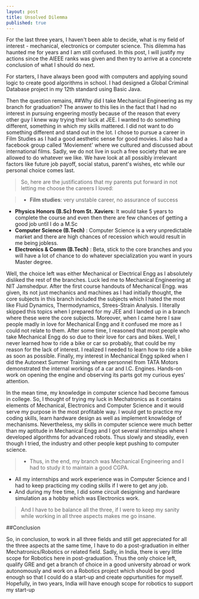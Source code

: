 ```yaml
---
layout: post
title: Unsolved Dilemma
published: true
---
```


For the last three years, I haven't been able to decide, what is my field of interest - mechanical, electronics or computer science. 
This dilemma has haunted me for years and I am still confused. In this post, I will justify my actions since the AIEEE ranks was given and then try to arrive at a concrete conclusion of what I should do next.

For starters, I have always been good with computers and applying sound logic to create good algorithms in school. I had designed a Global Criminal Database project in my 12th standard using Basic Java. 

Then the question remains, 
##Why did I take Mechanical Engineering as my branch for graduation?
The answer to this lies in the fact that I had no interest in pursuing engeering mostly because of the reason that every other guy I knew way trying their luck at JEE. I wanted to do something different, something in which my skills mattered. I did not want to do something different and stand out in the lot. I chose to pursue a career in Film Studies as I had a good aesthetic sense for good movies. I also had a facebook group called 'Moviement' where we cultured and discussed about international films. Sadly, we do not live in such a free society that we are allowed to do whatever we like. We have look at all possibly irrelevant factors like future job payoff, social status, parent's wishes, etc while our personal choice comes last. 

>So, here are the justifications that my parents put forward in not letting me choose the careers I loved:

>- **Film studies**: very unstable career, no assurance of success
- **Physics Honors (B.Sc) from St. Xaviers**: It would take 5 years to complete the course and even then there are few chances of getting a good job until I do a M.Sc
- **Computer Science (B.Tech)** : Computer Science is a very unpredictable market and there are high chances of recession which would result in me being jobless.
- **Electronics & Comm (B.Tech)** : Beta, stick to the core branches and you will have a lot of chance to do whatever specialization you want in yours Master degree.

Well, the choice left was either Mechanical or Electrical Engg as I absolutely disliked the rest of the branches. Luck led me to Mechanical Engineering at NIT Jamshedpur. After the first course handouts of Mechanical Engg. was given, its not just mechanics and machines as I had initially thought, the core subjects in this branch included the subjects which I hated the most like Fluid Dynamics, Thermodynamics, Strees-Strain Analysis. I literally skipped this topics when I prepared for my JEE and I landed up in a branch where these were the core subjects.
Moreover, when I came here I saw people madly in love for Mechanical Engg and it confused me more as I could not relate to them. After some time, I reasoned that most people who take Mechanical Engg do so due to their love for cars and bikes. Well, I never learned how to ride a bike or car so probably, that could be my reason for the lack of interest. I realized I needed to learn how to ride a bike as soon as possible. Finally, my interest in Mechanical Engg spiked when I did the Autonext Summer Training where personnel from TATA Motors demonstrated the internal workings of a car and I.C. Engines. Hands-on work on opening the engine and observing its parts got my curious eyes' attention.

In the mean time, my knowledge in computer science had become famous in college. So, I thought of trying my luck in Mechatronics as it contains elements of Mechanical, Electronics and Computer Science and it would serve my purpose in the most profitable way. I would get to practice my coding skills, learn hardware design as well as implement knowledge of mechanisms. Nevertheless, my skills in computer science were much better than my aptitude in Mechanical Engg and I got several internships where I developed algorithms for advanced robots. Thus slowly and steadily, even though I tried, the industry and other people kept pushing to computer science. 

>- Thus, in the end, my branch was Mechanical Engineering and I had to study it to maintain a good CGPA. 
- All my internships and work experience was in Computer Science and I had to keep practicing my coding skills if I were to get any job.
- And during my free time, I did some circuit designing and hardware simulation as a hobby which was Electronics work.
 
 > And I have to be balance all the three, if I were to keep my sanity while working in all three aspects makes me go insane.
 
 ##Conclusion
 
 So, in conclusion, to work in all three fields and still get appreciated for all the three aspects at the same time, I have to do a post-graduation in either Mechatronics/Robotics or related field. Sadly, in India, there is very little scope for Robotics here in post-graduation. Thus the only choice left, qualify GRE and get a branch of choice in a good university abroad or work autonomously and work on a Robotics project which should be good enough so that I could do a start-up and create oppurtunities for myself. Hopefully, in two years, India will have enough scope for robotics to support my start-up